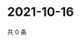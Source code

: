 # 2021-10-16

共 0 条

<!-- BEGIN WEIBO -->
<!-- 最后更新时间 Sat Oct 16 2021 11:08:36 GMT+0800 (China Standard Time) -->

<!-- END WEIBO -->
